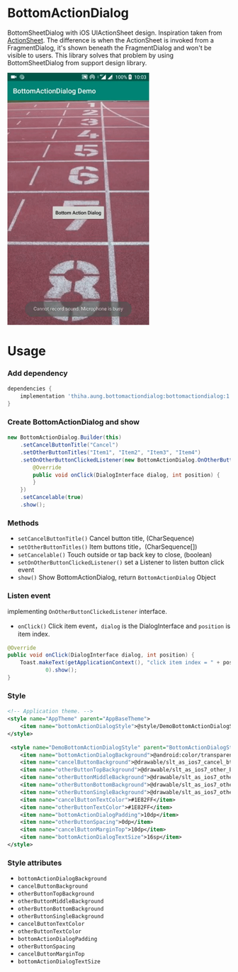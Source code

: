# BottomActionDialog

BottomSheetDialog with iOS UIActionSheet design. Inspiration taken from [ActionSheet](https://github.com/baoyongzhang/android-ActionSheet). The difference is when the ActionSheet is invoked from a FragmentDialog, it's shown beneath the FragmentDialog and won't be visible to users. This library solves that problem by using BottomSheetDialog from support design library.

<img src="https://raw.githubusercontent.com/aungthiha/BottomActionDialog/master/demo.gif" width="320" alt="Demo Gif"/>

# Usage

### Add dependency

```groovy
dependencies {
    implementation 'thiha.aung.bottomactiondialog:bottomactiondialog:1.0.1'
}
```

### Create BottomActionDialog and show

```java
new BottomActionDialog.Builder(this)
    .setCancelButtonTitle("Cancel")
    .setOtherButtonTitles("Item1", "Item2", "Item3", "Item4")
    .setOnOtherButtonClickedListener(new BottomActionDialog.OnOtherButtonClickedListener() {
        @Override
        public void onClick(DialogInterface dialog, int position) {
        }
    })
    .setCancelable(true)
    .show();
```

### Methods

* `setCancelButtonTitle()` Cancel button title, (CharSequence)
* `setOtherButtonTitles()` Item buttons title，(CharSequence[])
* `setCancelable()` Touch outside or tap back key to close, (boolean)
* `setOnOtherButtonClickedListener()` set a Listener to listen button click event
* `show()` Show BottomActionDialog, return `BottomActionDialog` Object

### Listen event

implementing `OnOtherButtonClickedListener` interface.
* `onClick()` Click item event，`dialog` is the DialogInterface and `position` is item index.

```java
@Override
public void onClick(DialogInterface dialog, int position) {
    Toast.makeText(getApplicationContext(), "click item index = " + position,
            0).show();
}
```

### Style

```xml
<!-- Application theme. -->
<style name="AppTheme" parent="AppBaseTheme">
    <item name="bottomActionDialogStyle">@style/DemoBottomActionDialogStyle</item>
</style>
```

```xml
 <style name="DemoBottomActionDialogStyle" parent="BottomActionDialogStyle">
    <item name="bottomActionDialogBackground">@android:color/transparent</item>
    <item name="cancelButtonBackground">@drawable/slt_as_ios7_cancel_bt</item>
    <item name="otherButtonTopBackground">@drawable/slt_as_ios7_other_bt_top</item>
    <item name="otherButtonMiddleBackground">@drawable/slt_as_ios7_other_bt_middle</item>
    <item name="otherButtonBottomBackground">@drawable/slt_as_ios7_other_bt_bottom</item>
    <item name="otherButtonSingleBackground">@drawable/slt_as_ios7_other_bt_single</item>
    <item name="cancelButtonTextColor">#1E82FF</item>
    <item name="otherButtonTextColor">#1E82FF</item>
    <item name="bottomActionDialogPadding">10dp</item>
    <item name="otherButtonSpacing">0dp</item>
    <item name="cancelButtonMarginTop">10dp</item>
    <item name="bottomActionDialogTextSize">16sp</item>
</style>
```

### Style attributes
* `bottomActionDialogBackground`
* `cancelButtonBackground`
* `otherButtonTopBackground`
* `otherButtonMiddleBackground`
* `otherButtonBottomBackground`
* `otherButtonSingleBackground`
* `cancelButtonTextColor`
* `otherButtonTextColor`
* `bottomActionDialogPadding`
* `otherButtonSpacing`
* `cancelButtonMarginTop`
* `bottomActionDialogTextSize`


